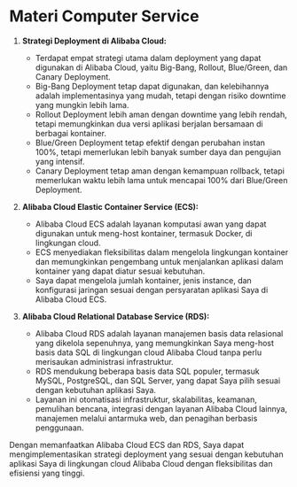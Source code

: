 # Materi Computer Service

1. **Strategi Deployment di Alibaba Cloud:**
   - Terdapat empat strategi utama dalam deployment yang dapat digunakan di Alibaba Cloud, yaitu Big-Bang, Rollout, Blue/Green, dan Canary Deployment.
   - Big-Bang Deployment tetap dapat digunakan, dan kelebihannya adalah implementasinya yang mudah, tetapi dengan risiko downtime yang mungkin lebih lama.
   - Rollout Deployment lebih aman dengan downtime yang lebih rendah, tetapi memungkinkan dua versi aplikasi berjalan bersamaan di berbagai kontainer.
   - Blue/Green Deployment tetap efektif dengan perubahan instan 100%, tetapi memerlukan lebih banyak sumber daya dan pengujian yang intensif.
   - Canary Deployment tetap aman dengan kemampuan rollback, tetapi memerlukan waktu lebih lama untuk mencapai 100% dari Blue/Green Deployment.

2. **Alibaba Cloud Elastic Container Service (ECS):**
   - Alibaba Cloud ECS adalah layanan komputasi awan yang dapat digunakan untuk meng-host kontainer, termasuk Docker, di lingkungan cloud.
   - ECS menyediakan fleksibilitas dalam mengelola lingkungan kontainer dan memungkinkan pengembang untuk menjalankan aplikasi dalam kontainer yang dapat diatur sesuai kebutuhan.
   - Saya dapat mengelola jumlah kontainer, jenis instance, dan konfigurasi jaringan sesuai dengan persyaratan aplikasi Saya di Alibaba Cloud ECS.

3. **Alibaba Cloud Relational Database Service (RDS):**
   - Alibaba Cloud RDS adalah layanan manajemen basis data relasional yang dikelola sepenuhnya, yang memungkinkan Saya meng-host basis data SQL di lingkungan cloud Alibaba Cloud tanpa perlu merisaukan administrasi infrastruktur.
   - RDS mendukung beberapa basis data SQL populer, termasuk MySQL, PostgreSQL, dan SQL Server, yang dapat Saya pilih sesuai dengan kebutuhan aplikasi Saya.
   - Layanan ini otomatisasi infrastruktur, skalabilitas, keamanan, pemulihan bencana, integrasi dengan layanan Alibaba Cloud lainnya, manajemen melalui antarmuka web, dan penagihan berbasis penggunaan.

Dengan memanfaatkan Alibaba Cloud ECS dan RDS, Saya dapat mengimplementasikan strategi deployment yang sesuai dengan kebutuhan aplikasi Saya di lingkungan cloud Alibaba Cloud dengan fleksibilitas dan efisiensi yang tinggi.